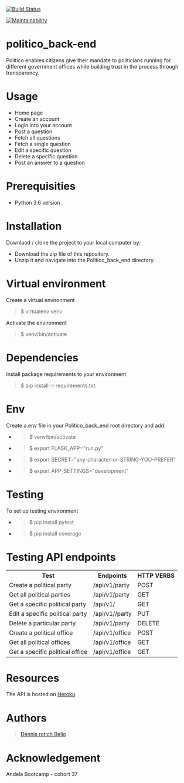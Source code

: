 [![Build Status](https://travis-ci.org/belio39/politico_back-end.svg?branch=develop)](https://travis-ci.org/belio39/politico_back-end)


[![Maintainability](https://api.codeclimate.com/v1/badges/1cb17183af1da03af9b6/maintainability)](https://codeclimate.com/github/belio39/politico_back-end/maintainability)


# politico_back-end
Politico enables citizens give their mandate to politicians running for different government offices while building trust in the process through transparency.

# Usage

- Home page
- Create an account
- Login into your account
- Post a question
- Fetch all questions
- Fetch a single question
- Edit a specific question
- Delete a specific question
- Post an answer to a question

# Prerequisities
  - Python 3.6 version
 
# Installation
Downlaod / clone the project to your local computer by:

- Download the zip file of this repository.
- Unzip it and navigate into the Politico_back_end directory.

# Virtual environment
Create a virtual environment
> $ virtualenv venv

Activate the environment

> $ venv/bin/activate 

# Dependencies
Install package requirements to your environment
>$ pip install -r requirements.txt 

# Env
Create a.env file in your Politico_back_end root directory and add:

- >$ venv/bin/activate
- >$ export FLASK_APP="run.py"
- >$ export SECRET="any-character-or-STRING-YOU-PREFER"
- >$ export APP_SETTINGS="development"

# Testing
To set up testing environment
- >$ pip install pytest
- >$ pip install coverage

# Testing API endpoints
<table> 
<tr>
<th>Test</th>
<th>Endpoints</th>
<th>HTTP VERBS</th>
</tr>
<tr>
<td>Create a political party</td>
<td>/api/v1/party</td>
<td>POST</td>
</tr>
<tr>
<td>Get all political parties</td>
<td>/api/v1/party</td>
<td>GET</td>
</tr>
<tr>
<td>Get a specific political party</td>
<td>/api/v1/<party_id></td>
<td>GET</td>
</tr>
<tr>
<td>Edit a specific political party</td>
<td>/api/v1/<party_id>/party</td>
<td>PUT</td>
</tr>
<tr>
<td>Delete a particular party</td>
<td>/api/v1/party</td>
<td>DELETE</td>
</tr>
<tr>
<td>Create a political office</td>
<td>/api/v1/office</td>
<td>POST</td>
</tr>
<tr>
<td>Get all political offices</td>
<td>/api/v1/office</td>
<td>GET</td>
</tr>
<tr>
<td>Get a specific political office</td>
<td>/api/v1/office</td>
<td>GET</td>
</tr>
</table>

# Resources
The API is hosted on [Heroku](https://politico.app.herokuapp.com/)

# Authors
> [Dennis rotich Belio](https://github.com/belio39)

# Acknowledgement
Andela Bootcamp - cohort 37
